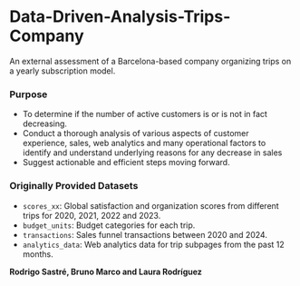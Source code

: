 # Data-Driven-Analysis-Trips-Company

An external assessment of a Barcelona-based company organizing trips on a yearly subscription model.

### Purpose

- To determine if the number of active customers is or is not in fact decreasing. 
- Conduct a thorough analysis of various aspects of customer experience, sales, web analytics and many operational factors to identify and understand underlying reasons for any decrease in sales 
- Suggest actionable and efficient steps moving forward.

### Originally Provided Datasets

- `scores_xx`: Global satisfaction and organization scores from different trips for 2020, 2021, 2022 and 2023. 
- `budget_units`: Budget categories for each trip. 
- `transactions`: Sales funnel transactions between 2020 and 2024. 
- `analytics_data`: Web analytics data for trip subpages from the past 12 months. 

**Rodrigo Sastré, Bruno Marco and Laura Rodríguez**

